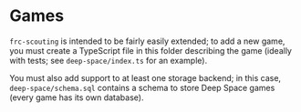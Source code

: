 # Games

`frc-scouting` is intended to be fairly easily extended; to add a new game, you must create a TypeScript file in this folder describing the game (ideally with tests; see `deep-space/index.ts` for an example).

You must also add support to at least one storage backend; in this case, `deep-space/schema.sql` contains a schema to store Deep Space games (every game has its own database).

